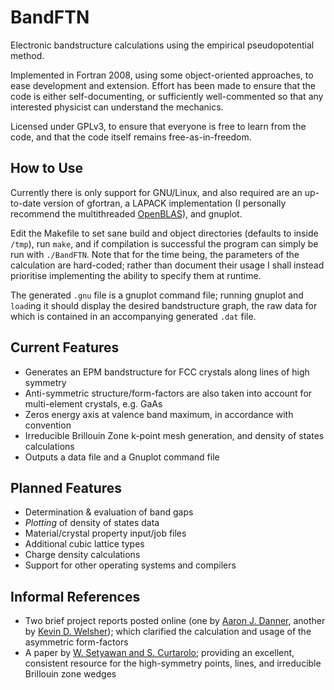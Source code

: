 BandFTN
=======

Electronic bandstructure calculations using the empirical pseudopotential method.

Implemented in Fortran 2008, using some object-oriented approaches, to ease development and extension. Effort has been made to ensure that the code is either self-documenting, or sufficiently well-commented so that any interested physicist can understand the mechanics.

Licensed under GPLv3, to ensure that everyone is free to learn from the code, and that the code itself remains free-as-in-freedom.


How to Use
----------

Currently there is only support for GNU/Linux, and also required are an up-to-date version of gfortran, a LAPACK implementation (I personally recommend the multithreaded [OpenBLAS](http://www.openblas.net/)), and gnuplot.

Edit the Makefile to set sane build and object directories (defaults to inside ```/tmp```), run ```make```, and if compilation is successful the program can simply be run with ```./BandFTN```. Note that for the time being, the parameters of the calculation are hard-coded; rather than document their usage I shall instead prioritise implementing the ability to specify them at runtime.

The generated ```.gnu``` file is a gnuplot command file; running gnuplot and ```load```ing it should display the desired bandstructure graph, the raw data for which is contained in an accompanying generated ```.dat``` file.


Current Features
----------------

* Generates an EPM bandstructure for FCC crystals along lines of high symmetry
* Anti-symmetric structure/form-factors are also taken into account for multi-element crystals, e.g. GaAs
* Zeros energy axis at valence band maximum, in accordance with convention
* Irreducible Brillouin Zone k-point mesh generation, and density of states calculations
* Outputs a data file and a Gnuplot command file


Planned Features
----------------

* Determination & evaluation of band gaps
* *Plotting* of density of states data
* Material/crystal property input/job files
* Additional cubic lattice types
* Charge density calculations
* Support for other operating systems and compilers

Informal References
-------------------

* Two brief project reports posted online (one by [Aaron J. Danner](http://www.ece.nus.edu.sg/stfpage/eleadj/pseudopotential.htm), another by [Kevin D. Welsher](http://large.stanford.edu/courses/2007/ap272/welsher1/)); which clarified the calculation and usage of the asymmetric form-factors
* A paper by [W. Setyawan and S. Curtarolo](http://arxiv.org/abs/1004.2974); providing an excellent, consistent resource for the high-symmetry points, lines, and irreducible Brillouin zone wedges
